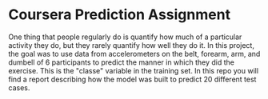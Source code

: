 # Coursera Prediction Assignment

One thing that people regularly do is quantify how much of a particular activity they do, but they rarely quantify how well they do it. In this project, the goal was to use data from accelerometers on the belt, forearm, arm, and dumbell of 6 participants to predict the manner in which they did the exercise. This is the "classe" variable in the training set. In this repo you will find a report describing how the model was built to predict 20 different test cases.
